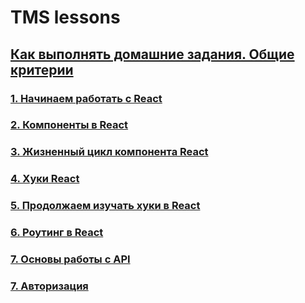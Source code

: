 # TMS lessons

## [Как выполнять домашние задания. Общие критерии](./homework-guidelines.md)

### [1. Начинаем работать с React](./lesson1/lesson1.md)

### [2. Компоненты в React](./lesson2/lesson2.md)

### [3. Жизненный цикл компонента React](./lesson3/lesson3.md)

### [4. Хуки React](./lesson4/lesson4.md)

### [5. Продолжаем изучать хуки в React](./lesson5/lesson5.md)

### [6. Роутинг в React](./lesson6/lesson6.md)

### [7. Основы работы с API](./lesson7/lesson7.md)

### [7. Авторизация](./lesson8/lesson8.md)
